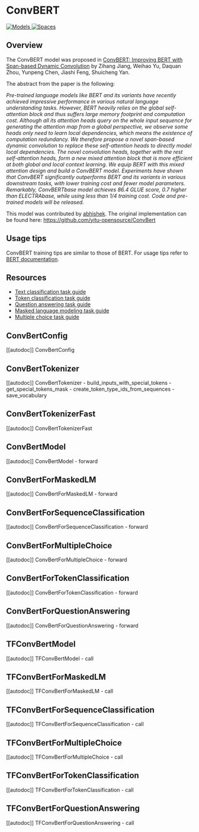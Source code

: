 <!--Copyright 2020 The HuggingFace Team. All rights reserved.

Licensed under the Apache License, Version 2.0 (the "License"); you may not use this file except in compliance with
the License. You may obtain a copy of the License at

http://www.apache.org/licenses/LICENSE-2.0

Unless required by applicable law or agreed to in writing, software distributed under the License is distributed on
an "AS IS" BASIS, WITHOUT WARRANTIES OR CONDITIONS OF ANY KIND, either express or implied. See the License for the
specific language governing permissions and limitations under the License.

⚠️ Note that this file is in Markdown but contain specific syntax for our doc-builder (similar to MDX) that may not be
rendered properly in your Markdown viewer.

-->

# ConvBERT

<div class="flex flex-wrap space-x-1">
<a href="https://hf-mirror.com/models?filter=convbert">
<img alt="Models" src="https://img.shields.io/badge/All_model_pages-convbert-blueviolet">
</a>
<a href="https://hf-mirror.com/spaces/docs-demos/conv-bert-base">
<img alt="Spaces" src="https://img.shields.io/badge/%F0%9F%A4%97%20Hugging%20Face-Spaces-blue">
</a>
</div>

## Overview

The ConvBERT model was proposed in [ConvBERT: Improving BERT with Span-based Dynamic Convolution](https://arxiv.org/abs/2008.02496) by Zihang Jiang, Weihao Yu, Daquan Zhou, Yunpeng Chen, Jiashi Feng, Shuicheng
Yan.

The abstract from the paper is the following:

*Pre-trained language models like BERT and its variants have recently achieved impressive performance in various
natural language understanding tasks. However, BERT heavily relies on the global self-attention block and thus suffers
large memory footprint and computation cost. Although all its attention heads query on the whole input sequence for
generating the attention map from a global perspective, we observe some heads only need to learn local dependencies,
which means the existence of computation redundancy. We therefore propose a novel span-based dynamic convolution to
replace these self-attention heads to directly model local dependencies. The novel convolution heads, together with the
rest self-attention heads, form a new mixed attention block that is more efficient at both global and local context
learning. We equip BERT with this mixed attention design and build a ConvBERT model. Experiments have shown that
ConvBERT significantly outperforms BERT and its variants in various downstream tasks, with lower training cost and
fewer model parameters. Remarkably, ConvBERTbase model achieves 86.4 GLUE score, 0.7 higher than ELECTRAbase, while
using less than 1/4 training cost. Code and pre-trained models will be released.*

This model was contributed by [abhishek](https://hf-mirror.com/abhishek). The original implementation can be found
here: https://github.com/yitu-opensource/ConvBert

## Usage tips

ConvBERT training tips are similar to those of BERT. For usage tips refer to [BERT documentation](bert).

## Resources

- [Text classification task guide](../tasks/sequence_classification)
- [Token classification task guide](../tasks/token_classification)
- [Question answering task guide](../tasks/question_answering)
- [Masked language modeling task guide](../tasks/masked_language_modeling)
- [Multiple choice task guide](../tasks/multiple_choice)

## ConvBertConfig

[[autodoc]] ConvBertConfig

## ConvBertTokenizer

[[autodoc]] ConvBertTokenizer
    - build_inputs_with_special_tokens
    - get_special_tokens_mask
    - create_token_type_ids_from_sequences
    - save_vocabulary

## ConvBertTokenizerFast

[[autodoc]] ConvBertTokenizerFast

<frameworkcontent>
<pt>

## ConvBertModel

[[autodoc]] ConvBertModel
    - forward

## ConvBertForMaskedLM

[[autodoc]] ConvBertForMaskedLM
    - forward

## ConvBertForSequenceClassification

[[autodoc]] ConvBertForSequenceClassification
    - forward

## ConvBertForMultipleChoice

[[autodoc]] ConvBertForMultipleChoice
    - forward

## ConvBertForTokenClassification

[[autodoc]] ConvBertForTokenClassification
    - forward

## ConvBertForQuestionAnswering

[[autodoc]] ConvBertForQuestionAnswering
    - forward

</pt>
<tf>

## TFConvBertModel

[[autodoc]] TFConvBertModel
    - call

## TFConvBertForMaskedLM

[[autodoc]] TFConvBertForMaskedLM
    - call

## TFConvBertForSequenceClassification

[[autodoc]] TFConvBertForSequenceClassification
    - call

## TFConvBertForMultipleChoice

[[autodoc]] TFConvBertForMultipleChoice
    - call

## TFConvBertForTokenClassification

[[autodoc]] TFConvBertForTokenClassification
    - call

## TFConvBertForQuestionAnswering

[[autodoc]] TFConvBertForQuestionAnswering
    - call

</tf>
</frameworkcontent>
